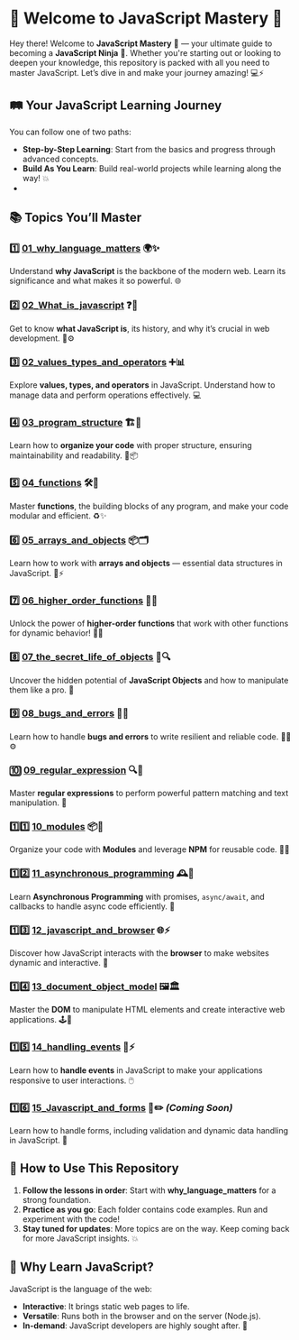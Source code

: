 # 🎉 Welcome to **JavaScript Mastery** 🚀

Hey there! Welcome to **JavaScript Mastery** 🌟 — your ultimate guide to becoming a **JavaScript Ninja** 🥷. Whether you're starting out or looking to deepen your knowledge, this repository is packed with all you need to master JavaScript. Let’s dive in and make your journey amazing! 💻⚡
## 🛤️ Your JavaScript Learning Journey

You can follow one of two paths:
- **Step-by-Step Learning**: Start from the basics and progress through advanced concepts.
- **Build As You Learn**: Build real-world projects while learning along the way! 💥
- 
## 📚 Topics You’ll Master

### 1️⃣ **[01_why_language_matters](01_why_language_matters/)** 🌍✨  
Understand **why JavaScript** is the backbone of the modern web. Learn its significance and what makes it so powerful. 🌐

### 2️⃣ **[02_What_is_javascript](02_What_is_javascript/)** ❓🤔  
Get to know **what JavaScript is**, its history, and why it’s crucial in web development. 📜⚙️

### 3️⃣ **[02_values_types_and_operators](02_values_types_and_operators/)** ➕📊  
Explore **values, types, and operators** in JavaScript. Understand how to manage data and perform operations effectively. 💻

### 4️⃣ **[03_program_structure](03_program_structure/)** 🏗️📐  
Learn how to **organize your code** with proper structure, ensuring maintainability and readability. 🧼📦

### 5️⃣ **[04_functions](04_functions/)** 🛠️🔮  
Master **functions**, the building blocks of any program, and make your code modular and efficient. ♻️✨

### 6️⃣ **[05_arrays_and_objects](05_arrays_and_objects/)** 📦🗂️  
Learn how to work with **arrays and objects** — essential data structures in JavaScript. 🚀⚡

### 7️⃣ **[06_higher_order_functions](06_higher_order_functions/)** 🔄🤯  
Unlock the power of **higher-order functions** that work with other functions for dynamic behavior! 🎩✨

### 8️⃣ **[07_the_secret_life_of_objects](07_the_secret_life_of_objects/)** 🤫🔍  
Uncover the hidden potential of **JavaScript Objects** and how to manipulate them like a pro. 🧠

### 9️⃣ **[08_bugs_and_errors](08_bugs_and_errors/)** 🐞🧯  
Learn how to handle **bugs and errors** to write resilient and reliable code. 🧑‍🔧⚙️

### 🔟 **[09_regular_expression](09_regular_expression/)** 🔍🧩  
Master **regular expressions** to perform powerful pattern matching and text manipulation. 🔮

### 1️⃣1️⃣ **[10_modules](10_modules/)** 📦🔌  
Organize your code with **Modules** and leverage **NPM** for reusable code. 🧩✨

### 1️⃣2️⃣ **[11_asynchronous_programming](11_asynchronous_programming/)** 🕰️🔄  
Learn **Asynchronous Programming** with promises, `async/await`, and callbacks to handle async code efficiently. 📅

### 1️⃣3️⃣ **[12_javascript_and_browser](12_javascript_and_browser/)** 🌐⚡  
Discover how JavaScript interacts with the **browser** to make websites dynamic and interactive. 🌈

### 1️⃣4️⃣ **[13_document_object_model](13_document_object_model/)** 🖼️🏛️  
Master the **DOM** to manipulate HTML elements and create interactive web applications. 🕹️📜

### 1️⃣5️⃣ **[14_handling_events](14_handling_events/)** 🎉⚡  
Learn how to **handle events** in JavaScript to make your applications responsive to user interactions. 🖱️

### 1️⃣6️⃣ **[15_Javascript_and_forms](15_Javascript_and_forms/)** 📝✏️ *(Coming Soon)*  
Learn how to handle forms, including validation and dynamic data handling in JavaScript. 📝

## 🎯 How to Use This Repository

1. **Follow the lessons in order**: Start with **why_language_matters** for a strong foundation.
2. **Practice as you go**: Each folder contains code examples. Run and experiment with the code!
3. **Stay tuned for updates**: More topics are on the way. Keep coming back for more JavaScript insights. 💥

## 🌟 Why Learn JavaScript?

JavaScript is the language of the web:
- **Interactive**: It brings static web pages to life.
- **Versatile**: Runs both in the browser and on the server (Node.js).
- **In-demand**: JavaScript developers are highly sought after. 🚀
